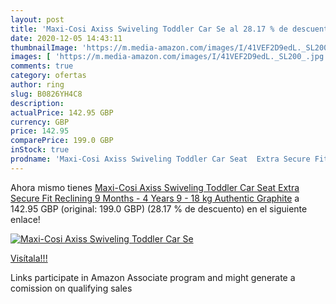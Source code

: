 ```yaml
---
layout: post
title: 'Maxi-Cosi Axiss Swiveling Toddler Car Se al 28.17 % de descuento'
date: 2020-12-05 14:43:11
thumbnailImage: 'https://m.media-amazon.com/images/I/41VEF2D9edL._SL200_.jpg'
images: [ 'https://m.media-amazon.com/images/I/41VEF2D9edL._SL200_.jpg' ]
comments: true
category: ofertas
author: ring
slug: B0826YH4C8
description:
actualPrice: 142.95 GBP
currency: GBP
price: 142.95
comparePrice: 199.0 GBP
inStock: true
prodname: 'Maxi-Cosi Axiss Swiveling Toddler Car Seat  Extra Secure Fit  Reclining  9 Months - 4 Years  9 - 18 kg  Authentic Graphite'
---
```


Ahora mismo tienes [Maxi-Cosi Axiss Swiveling Toddler Car Seat  Extra Secure Fit  Reclining  9 Months - 4 Years  9 - 18 kg  Authentic Graphite](https://www.amazon.co.uk/dp/B0826YH4C8/?tag=tolees0a-21) a 142.95 GBP (original: 199.0 GBP) (28.17 %  de descuento) en el siguiente enlace!

[![Maxi-Cosi Axiss Swiveling Toddler Car Se](https://m.media-amazon.com/images/I/41VEF2D9edL._SL200_.jpg)](https://www.amazon.co.uk/dp/B0826YH4C8/?tag=tolees0a-21)

[Visítala!!!](https://www.amazon.co.uk/dp/B0826YH4C8/?tag=tolees0a-21)

Links participate in Amazon Associate program and might generate a comission on qualifying sales
